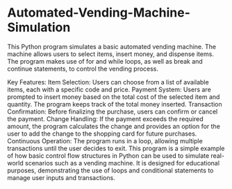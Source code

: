 # Automated-Vending-Machine-Simulation
This Python program simulates a basic automated vending machine. The machine allows users to select items, insert money, and dispense items. The program makes use of for and while loops, as well as break and continue statements, to control the vending process.

Key Features:
Item Selection: Users can choose from a list of available items, each with a specific code and price.
Payment System: Users are prompted to insert money based on the total cost of the selected item and quantity. The program keeps track of the total money inserted.
Transaction Confirmation: Before finalizing the purchase, users can confirm or cancel the payment.
Change Handling: If the payment exceeds the required amount, the program calculates the change and provides an option for the user to add the change to the shopping card for future purchases.
Continuous Operation: The program runs in a loop, allowing multiple transactions until the user decides to exit.
This program is a simple example of how basic control flow structures in Python can be used to simulate real-world scenarios such as a vending machine. It is designed for educational purposes, demonstrating the use of loops and conditional statements to manage user inputs and transactions.
